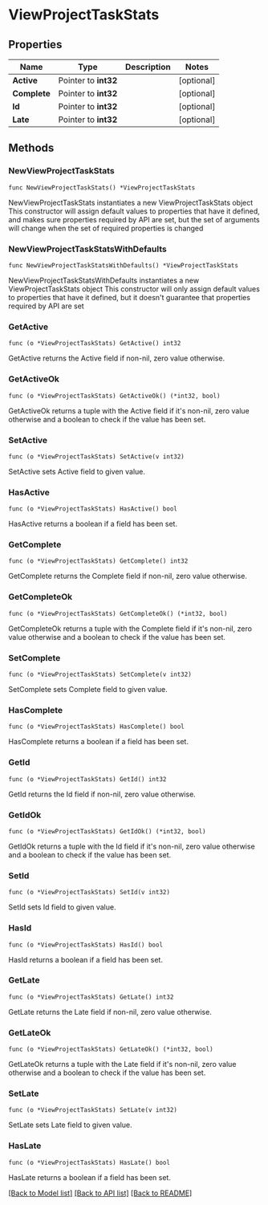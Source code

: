 # ViewProjectTaskStats

## Properties

Name | Type | Description | Notes
------------ | ------------- | ------------- | -------------
**Active** | Pointer to **int32** |  | [optional] 
**Complete** | Pointer to **int32** |  | [optional] 
**Id** | Pointer to **int32** |  | [optional] 
**Late** | Pointer to **int32** |  | [optional] 

## Methods

### NewViewProjectTaskStats

`func NewViewProjectTaskStats() *ViewProjectTaskStats`

NewViewProjectTaskStats instantiates a new ViewProjectTaskStats object
This constructor will assign default values to properties that have it defined,
and makes sure properties required by API are set, but the set of arguments
will change when the set of required properties is changed

### NewViewProjectTaskStatsWithDefaults

`func NewViewProjectTaskStatsWithDefaults() *ViewProjectTaskStats`

NewViewProjectTaskStatsWithDefaults instantiates a new ViewProjectTaskStats object
This constructor will only assign default values to properties that have it defined,
but it doesn't guarantee that properties required by API are set

### GetActive

`func (o *ViewProjectTaskStats) GetActive() int32`

GetActive returns the Active field if non-nil, zero value otherwise.

### GetActiveOk

`func (o *ViewProjectTaskStats) GetActiveOk() (*int32, bool)`

GetActiveOk returns a tuple with the Active field if it's non-nil, zero value otherwise
and a boolean to check if the value has been set.

### SetActive

`func (o *ViewProjectTaskStats) SetActive(v int32)`

SetActive sets Active field to given value.

### HasActive

`func (o *ViewProjectTaskStats) HasActive() bool`

HasActive returns a boolean if a field has been set.

### GetComplete

`func (o *ViewProjectTaskStats) GetComplete() int32`

GetComplete returns the Complete field if non-nil, zero value otherwise.

### GetCompleteOk

`func (o *ViewProjectTaskStats) GetCompleteOk() (*int32, bool)`

GetCompleteOk returns a tuple with the Complete field if it's non-nil, zero value otherwise
and a boolean to check if the value has been set.

### SetComplete

`func (o *ViewProjectTaskStats) SetComplete(v int32)`

SetComplete sets Complete field to given value.

### HasComplete

`func (o *ViewProjectTaskStats) HasComplete() bool`

HasComplete returns a boolean if a field has been set.

### GetId

`func (o *ViewProjectTaskStats) GetId() int32`

GetId returns the Id field if non-nil, zero value otherwise.

### GetIdOk

`func (o *ViewProjectTaskStats) GetIdOk() (*int32, bool)`

GetIdOk returns a tuple with the Id field if it's non-nil, zero value otherwise
and a boolean to check if the value has been set.

### SetId

`func (o *ViewProjectTaskStats) SetId(v int32)`

SetId sets Id field to given value.

### HasId

`func (o *ViewProjectTaskStats) HasId() bool`

HasId returns a boolean if a field has been set.

### GetLate

`func (o *ViewProjectTaskStats) GetLate() int32`

GetLate returns the Late field if non-nil, zero value otherwise.

### GetLateOk

`func (o *ViewProjectTaskStats) GetLateOk() (*int32, bool)`

GetLateOk returns a tuple with the Late field if it's non-nil, zero value otherwise
and a boolean to check if the value has been set.

### SetLate

`func (o *ViewProjectTaskStats) SetLate(v int32)`

SetLate sets Late field to given value.

### HasLate

`func (o *ViewProjectTaskStats) HasLate() bool`

HasLate returns a boolean if a field has been set.


[[Back to Model list]](../README.md#documentation-for-models) [[Back to API list]](../README.md#documentation-for-api-endpoints) [[Back to README]](../README.md)


